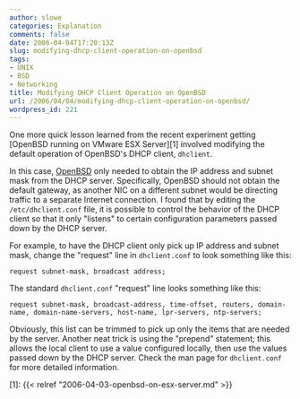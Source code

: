 ```yaml
---
author: slowe
categories: Explanation
comments: false
date: 2006-04-04T17:20:13Z
slug: modifying-dhcp-client-operation-on-openbsd
tags:
- UNIX
- BSD
- Networking
title: Modifying DHCP Client Operation on OpenBSD
url: /2006/04/04/modifying-dhcp-client-operation-on-openbsd/
wordpress_id: 221
---
```


One more quick lesson learned from the recent experiment getting [OpenBSD running on VMware ESX Server][1] involved modifying the default operation of OpenBSD's DHCP client, `dhclient`.

In this case, [OpenBSD](http://www.openbsd.org/) only needed to obtain the IP address and subnet mask from the DHCP server. Specifically, OpenBSD should not obtain the default gateway, as another NIC on a different subnet would be directing traffic to a separate Internet connection. I found that by editing the `/etc/dhclient.conf` file, it is possible to control the behavior of the DHCP client so that it only "listens" to certain configuration parameters passed down by the DHCP server.

For example, to have the DHCP client only pick up IP address and subnet mask, change the "request" line in `dhclient.conf` to look something like this:

```text
request subnet-mask, broadcast address;
```

The standard `dhclient.conf` "request" line looks something like this:

```text
request subnet-mask, broadcast-address, time-offset, routers, domain-name, domain-name-servers, host-name, lpr-servers, ntp-servers;
```

Obviously, this list can be trimmed to pick up only the items that are needed by the server. Another neat trick is using the "prepend" statement; this allows the local client to use a value configured locally, then use the values passed down by the DHCP server. Check the man page for `dhclient.conf` for more detailed information.

[1]: {{< relref "2006-04-03-openbsd-on-esx-server.md" >}}
